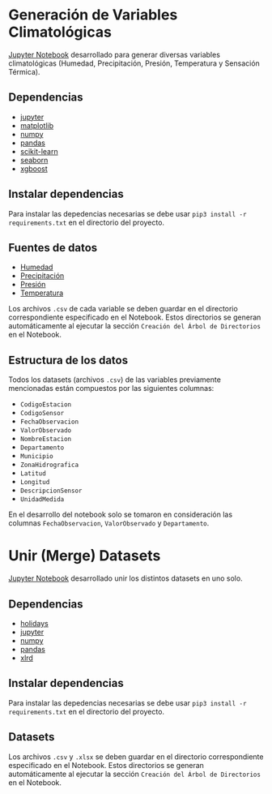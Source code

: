 # Generación de Variables Climatológicas

[Jupyter Notebook](https://github.com/EddAngulo/generate_weather_variables/blob/main/src/generate_weather_variables.ipynb) desarrollado para generar diversas variables climatológicas (Humedad, Precipitación, Presión, Temperatura y Sensación Térmica).

## Dependencias
- [jupyter](https://jupyter.org/)
- [matplotlib](https://matplotlib.org/)
- [numpy](https://numpy.org/)
- [pandas](https://pandas.pydata.org/)
- [scikit-learn](https://scikit-learn.org/stable/)
- [seaborn](https://seaborn.pydata.org/)
- [xgboost](https://xgboost.readthedocs.io/en/stable/)

## Instalar dependencias
Para instalar las depedencias necesarias se debe usar `pip3 install -r requirements.txt` en el directorio del proyecto.

## Fuentes de datos
- [Humedad](https://www.datos.gov.co/Ambiente-y-Desarrollo-Sostenible/Humedad-del-Aire-2-metros/uext-mhny)
- [Precipitación](https://www.datos.gov.co/Ambiente-y-Desarrollo-Sostenible/Precipitaci-n/s54a-sgyg)
- [Presión](https://www.datos.gov.co/Ambiente-y-Desarrollo-Sostenible/Presi-n-Atmosf-rica/62tk-nxj5)
- [Temperatura](https://www.datos.gov.co/Ambiente-y-Desarrollo-Sostenible/Datos-Hidrometeorol-gicos-Crudos-Red-de-Estaciones/sbwg-7ju4)

Los archivos `.csv` de cada variable se deben guardar en el directorio correspondiente especificado en el Notebook. Estos directorios se generan automáticamente al ejecutar la sección `Creación del Árbol de Directorios` en el Notebook.

## Estructura de los datos
Todos los datasets (archivos `.csv`) de las variables previamente mencionadas están compuestos por las siguientes columnas:
- `CodigoEstacion`
- `CodigoSensor`
- `FechaObservacion`
- `ValorObservado`
- `NombreEstacion`
- `Departamento`
- `Municipio`
- `ZonaHidrografica`
- `Latitud`
- `Longitud`
- `DescripcionSensor`
- `UnidadMedida`

En el desarrollo del notebook solo se tomaron en consideración las columnas `FechaObservacion`, `ValorObservado` y `Departamento`.

# Unir (Merge) Datasets

[Jupyter Notebook](https://github.com/EddAngulo/generate_weather_variables/blob/main/src/merge_datasets.ipynb) desarrollado unir los distintos datasets en uno solo.

## Dependencias
- [holidays](https://pypi.org/project/holidays/)
- [jupyter](https://jupyter.org/)
- [numpy](https://numpy.org/)
- [pandas](https://pandas.pydata.org/)
- [xlrd](https://xlrd.readthedocs.io/en/latest/)

## Instalar dependencias
Para instalar las depedencias necesarias se debe usar `pip3 install -r requirements.txt` en el directorio del proyecto.

## Datasets
Los archivos `.csv` y `.xlsx` se deben guardar en el directorio correspondiente especificado en el Notebook. Estos directorios se generan automáticamente al ejecutar la sección `Creación del Árbol de Directorios` en el Notebook.